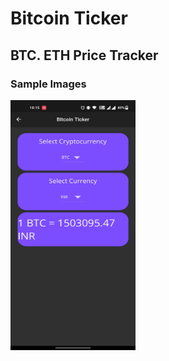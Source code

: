 # Bitcoin Ticker
## BTC. ETH Price Tracker

### Sample Images
<p>
  <img src="https://github.com/prejwal-p/bitcoin_ticker/blob/main/sample_images/s1.jpg" width="200" height="400" />
</p>
